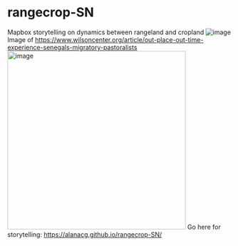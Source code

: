 # rangecrop-SN
Mapbox storytelling on dynamics between rangeland and cropland
![image](images/ferloschwartzsteim.png)
Image of https://www.wilsoncenter.org/article/out-place-out-time-experience-senegals-migratory-pastoralists <img width="400" alt="image" src="https://github.com/alanacg/rangecrop-SN/assets/81997080/6e9246dd-8ce1-41f7-b7e4-d947712c5a7a">
Go here for storytelling: <https://alanacg.github.io/rangecrop-SN/>
